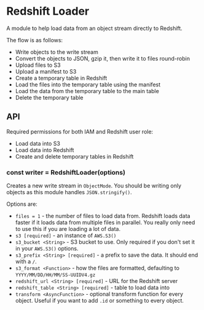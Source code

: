 # Redshift Loader

A module to help load data from an object stream directly to Redshift.

The flow is as follows:

- Write objects to the write stream
- Convert the objects to JSON, gzip it, then write it to files round-robin
- Upload files to S3
- Upload a manifest to S3
- Create a temporary table in Redshift
- Load the files into the temporary table using the manifest
- Load the data from the temporary table to the main table
- Delete the temporary table

## API

Required permissions for both IAM and Redshift user role:

- Load data into S3
- Load data into Redshift
- Create and delete temporary tables in Redshift

### const writer = RedshiftLoader(options)

Creates a new write stream in `ObjectMode`.
You should be writing only objects as this module handles `JSON.stringify()`.

Options are:

- `files = 1` - the number of files to load data from.
  Redshift loads data faster if it loads data from multiple files in parallel.
  You really only need to use this if you are loading a lot of data.
- `s3 [required]` - an instance of `AWS.S3()`
- `s3_bucket <String>` - S3 bucket to use. Only required if you don't set it in your `AWS.S3()` options.
- `s3_prefix <String> [required]` - a prefix to save the data. It should end with a `/`.
- `s3_format <Function>` - how the files are formatted, defaulting to `YYYY/MM/DD/HH/MM/SS-UUIDV4.gz`
- `redshift_url <String> [required]` - URL for the Redshift server
- `redshift_table <String> [required]` - table to load data into
- `transform <AsyncFunction>` - optional transform function for every object. Useful if you want to add `.id` or something to every object.
